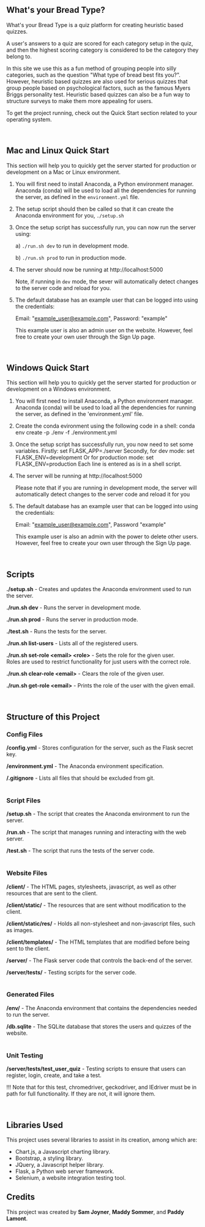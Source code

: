 What's your Bread Type?
-----------------------

What's your Bread Type is a quiz platform for creating heuristic based quizzes.

A user's answers to a quiz are scored for each category setup in the quiz,
and then the highest scoring category is considered to be the category they belong to.

In this site we use this as a fun method of grouping people into silly categories,
such as the question "What type of bread best fits you?". However, heuristic based quizzes
are also used for serious quizzes that group people based on psychological factors, such as
the famous Myers Briggs personality test. Heuristic based quizzes can also be a fun way
to structure surveys to make them more appealing for users.

To get the project running, check out the Quick Start section related to your operating system.

<br/>

Mac and Linux Quick Start
-----------
This section will help you to quickly get the server started for production or development
on a Mac or Linux environment.

1. You will first need to install Anaconda, a Python environment manager.
   Anaconda (conda) will be used to load all the dependencies for running the server,
   as defined in the `environment.yml` file.

2. The setup script should then be called so that it can create the Anaconda environment for you,
   ```./setup.sh```

3. Once the setup script has successfully run, you can now run the server using:
   
   a) `./run.sh dev` to run in development mode.
   
   b) `./run.sh prod` to run in production mode.

4. The server should now be running at http://localhost:5000
   
   Note, if running in `dev` mode, the sever will automatically detect changes to the server code and reload for you.

5. The default database has an example user that can be logged into using the credentials:
   
   Email: "example_user@example.com", Password: "example"
   
   This example user is also an admin user on the website.
   However, feel free to create your own user through the Sign Up page.

<br/>

Windows Quick Start
-------------------
This section will help you to quickly get the server started for production or development
on a Windows environment.

1. You will first need to install Anaconda, a Python environment manager.
   Anaconda (conda) will be used to load all the dependencies for running the server,
   as defined in the 'environment.yml' file.

2. Create the conda evironment using the following code in a shell:
   conda env create -p ./env -f ./environment.yml

3. Once the setup script has successfully run, you now need to set some variables. 
   Firstly: set FLASK_APP=./server
   Secondly, for dev mode: set FLASK_ENV=development
   Or for production mode: set FLASK_ENV=production
   Each line is entered as is in a shell script.

4. The server will be running at http://localhost:5000

   Please note that if you are running in development mode, the server will automatically
   detect changes to the server code and reload it for you

5. The default database has an example user that can be logged into using the credentials:

   Email: "example_user@example.com", Password "example"

   This example user is also an admin with the power to delete other users.
   However, feel free to create your own user through the Sign Up page.

<br>

Scripts
--------

**./setup.sh** - Creates and updates the Anaconda environment used to run the server.

**./run.sh dev** - Runs the server in development mode.

**./run.sh prod** - Runs the server in production mode.

**./test.sh** - Runs the tests for the server.

**./run.sh list-users** - Lists all of the registered users.

**./run.sh set-role \<email\> \<role\>** - Sets the role for the given user.<br/>
Roles are used to restrict functionality for just users with the correct role.

**./run.sh clear-role \<email\>** - Clears the role of the given user.

**./run.sh get-role \<email\>** - Prints the role of the user with the given email.


<br/>

Structure of this Project
-------------------------

### Config Files

**/config.yml** - Stores configuration for the server, such as the Flask secret key.

**/environment.yml** - The Anaconda environment specification.

**/.gitignore** - Lists all files that should be excluded from git.
<br/><br/>


### Script Files

**/setup.sh** - The script that creates the Anaconda environment to run the server.

**/run.sh** - The script that manages running and interacting with the web server.

**/test.sh** - The script that runs the tests of the server code.
<br/><br/>


### Website Files

**/client/** - The HTML pages, stylesheets, javascript, as well as other resources that are sent to the client.

**/client/static/** - The resources that are sent without modification to the client.

**/client/static/res/** - Holds all non-stylesheet and non-javascript files, such as images.

**/client/templates/** - The HTML templates that are modified before being sent to the client.

**/server/** - The Flask server code that controls the back-end of the server.

**/server/tests/** - Testing scripts for the server code.
<br/><br/>


### Generated Files

**/env/** - The Anaconda environment that contains the dependencies needed to run the server.

**/db.sqlite** - The SQLite database that stores the users and quizzes of the website.
<br/><br/>


### Unit Testing 

**/server/tests/test_user_quiz** - Testing scripts to ensure that users can register, login, create, and take a test.

!!! Note that for this test, chromedriver, geckodriver, and IEdriver must be in path for full functionality. If they are not, it will ignore them.

<br/>


Libraries Used
--------------
This project uses several libraries to assist in its creation, among which are:
- Chart.js, a Javascript charting library.
- Bootstrap, a styling library.
- JQuery, a Javascript helper library.
- Flask, a Python web server framework.
- Selenium, a website integration testing tool.


Credits
-------
This project was created by **Sam Joyner**, **Maddy Sommer**, and **Paddy Lamont**.
